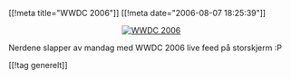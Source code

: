 [[!meta  title="WWDC 2006"]]
[[!meta  date="2006-08-07 18:25:39"]]
<div align="center"><a class="imagelink" href="http://pjatt.net/images/2006/08/07082006050.jpg" title="WWDC 2006"><img id="image318" src="http://pjatt.net/images/2006/08/07082006050.forhaandsvisning.jpg" alt="WWDC 2006"  /></a></div>

Nerdene slapper av mandag med WWDC 2006 live feed på storskjerm :P

[[!tag  generelt]]